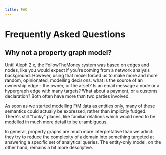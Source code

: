 ```yaml
---
title: FAQ
---
```


# Frequently Asked Questions

## Why not a property graph model?

Until Aleph 2.x, the FollowTheMoney system was based on edges and nodes, like you would expect if you're coming from a network analysis background. However, using that model forced us to make more and more random, opinionated, modelling decisions: what is the source of an ownership edge - the owner, or the asset? Is an email message a node or a hypergraph edge with many targets? What about a payment, or a customs declaration? Both often have more than two parties involved.

As soon as we started modelling FtM data as entities only, many of these semantics could actually be expressed, rather than implicitly fudged. There's still "funky" places, like familiar relations which would need to be modelled in much more detail to be unambiguous.

In general, property graphs are much more interpretative than we admit: they try to reduce the complexity of a domain into something targeted at answering a specific set of analytical queries. The entity-only model, on the other hand, remains a bit more descriptive.
